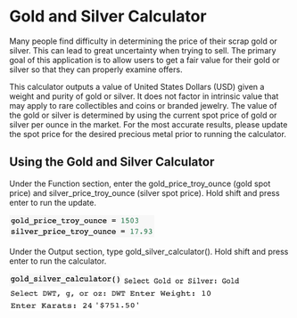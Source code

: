 # Gold and Silver Calculator
Many people find difficulty in determining the price of their scrap gold or silver.  This can lead to great uncertainty when trying to sell.  The primary goal of this application is to allow users to get a fair value for their gold or silver so that they can properly examine offers.

This calculator outputs a value of United States Dollars (USD) given a weight and purity of gold or silver.  It does not factor in intrinsic value that may apply to rare collectibles and coins or branded jewelry.  The value of the gold or silver is determined by using the current spot price of gold or silver per ounce in the market.  For the most accurate results, please update the spot price for the desired precious metal prior to running the calculator.

## Using the Gold and Silver Calculator
Under the Function section, enter the gold_price_troy_ounce (gold spot price) and silver_price_troy_ounce (silver spot price).  Hold shift and press enter to run the update.

<img src="images/Screen Shot 2019-11-06 at 11.53.04 AM.png" width="260" height="40">

Under the Output section, type gold_silver_calculator().  Hold shift and press enter to run the calculator.

<img src="images/Screen Shot 2019-11-06 at 11.53.32 AM.png" width="200" height="23">
<img src="images/Screen Shot 2019-11-06 at 11.53.44 AM.png" width="210" height="19">
<img src="images/Screen Shot 2019-11-06 at 11.54.05 AM.png" width="210" height="19">
<img src="images/Screen Shot 2019-11-06 at 11.54.16 AM.png" width="150" height="18">
<img src="images/Screen Shot 2019-11-06 at 11.54.29 AM.png" width="150" height="18">
<img src="images/Screen Shot 2019-11-06 at 11.54.39 AM.png" width="80" height="19">
